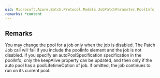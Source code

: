 ```yaml
---  
uid: Microsoft.Azure.Batch.Protocol.Models.JobPatchParameter.PoolInfo  
remarks: *content  
---  
```

  
## Remarks  
 You may change the pool for a job only when the job is disabled.             The Patch Job call will fail if you include the poolInfo element             and the job is not disabled. If you specify an             autoPoolSpecification specification in the poolInfo, only the             keepAlive property can be updated, and then only if the auto pool             has a poolLifetimeOption of job. If omitted, the job continues to             run on its current pool.